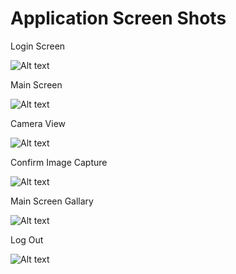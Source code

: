 # Application Screen Shots

Login Screen

![Alt text](/imgs/Login.png?raw=true "Login Screen")

Main Screen

![Alt text](/imgs/MianScreenEmpty.png?raw=true "Main Screen")

Camera View

![Alt text](/imgs/CameraView.png?raw=true "Main Screen")

Confirm Image Capture

![Alt text](/imgs/ConfirmImage.png?raw=true "Main Screen")

Main Screen Gallary

![Alt text](/imgs/MainScreenImages.png?raw=true "Main Screen")

Log Out

![Alt text](/imgs/LogOut.png?raw=true "Main Screen")